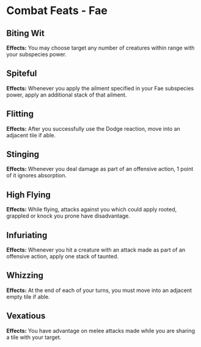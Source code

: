 # Combat Feats - Fae

## Biting Wit

**Effects:** You may choose target any number of creatures within range with your subspecies power.

## Spiteful

**Effects:** Whenever you apply the ailment specified in your Fae subspecies power, apply an additional stack of that ailment.

## Flitting

**Effects:** After you successfully use the Dodge reaction, move into an adjacent tile if able.

## Stinging

**Effects:** Whenever you deal damage as part of an offensive action, 1 point of it ignores absorption.

## High Flying

**Effects:** While flying, attacks against you which could apply rooted, grappled or knock you prone have disadvantage.

## Infuriating

**Effects:** Whenever you hit a creature with an attack made as part of an offensive action, apply one stack of taunted.

## Whizzing

**Effects:** At the end of each of your turns, you must move into an adjacent empty tile if able.

## Vexatious

**Effects:** You have advantage on melee attacks made while you are sharing a tile with your target.
